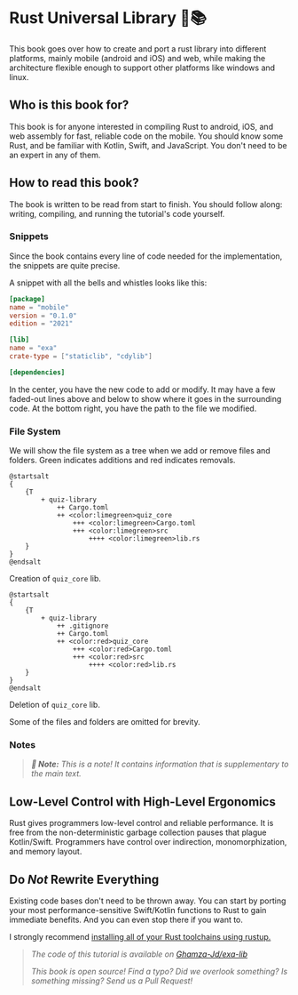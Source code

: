 # Rust Universal Library 🦀📚

This book goes over how to create and port a rust library into different platforms, mainly mobile (android and iOS)
and web, while making the architecture flexible enough to support other platforms like windows and linux.

## Who is this book for?

This book is for anyone interested in compiling Rust to android, iOS, and web assembly for fast,
reliable code on the mobile. You should know some Rust, and be familiar with Kotlin, Swift, and JavaScript.
You don't need to be an expert in any of them.

## How to read this book?

The book is written to be read from start to finish. You should follow along: writing, compiling,
and running the tutorial's code yourself.

### Snippets

Since the book contains every line of code needed for the implementation, the snippets are quite precise.

A snippet with all the bells and whistles looks like this:

```toml hl=[6-8] file=path/to/Cargo.toml
[package]
name = "mobile"
version = "0.1.0"
edition = "2021"

[lib]
name = "exa"
crate-type = ["staticlib", "cdylib"]

[dependencies]
```

In the center,  you have the new code to add or modify. It may have a few faded-out lines above and below to show where
it goes in the surrounding code. At the bottom right, you have the path to the file we modified.

### File System

We will show the file system as a tree when we add or remove files and folders. Green indicates additions and red
indicates removals.

```plantuml,format=svg
@startsalt
{
    {T
        + quiz-library
            ++ Cargo.toml
            ++ <color:limegreen>quiz_core
                +++ <color:limegreen>Cargo.toml
                +++ <color:limegreen>src
                    ++++ <color:limegreen>lib.rs
    }
}
@endsalt
```

Creation of `quiz_core` lib.

```plantuml,format=svg
@startsalt
{
    {T
        + quiz-library
            ++ .gitignore
            ++ Cargo.toml
            ++ <color:red>quiz_core
                +++ <color:red>Cargo.toml
                +++ <color:red>src
                    ++++ <color:red>lib.rs
    }
}
@endsalt
```

Deletion of `quiz_core` lib.

Some of the files and folders are omitted for brevity.

### Notes

> _**📄 Note:**
> This is a note! It contains information that is supplementary to the main text._

## Low-Level Control with High-Level Ergonomics

Rust gives programmers low-level control and reliable performance. It is free
from the non-deterministic garbage collection pauses that plague Kotlin/Swift.
Programmers have control over indirection, monomorphization, and memory layout.

## Do _Not_ Rewrite Everything

Existing code bases don't need to be thrown away. You can start by porting your
most performance-sensitive Swift/Kotlin functions to Rust to gain immediate
benefits. And you can even stop there if you want to.

I strongly recommend [installing all of your Rust toolchains using rustup.][1]

> _The code of this tutorial is available on [Ghamza-Jd/exa-lib][2]_
>
> _This book is open source! Find a typo? Did we overlook something?
> Is something missing? Send us a Pull Request!_

[1]: https://www.rust-lang.org/tools/install
[2]: https://github.com/Ghamza-Jd/exa-lib
